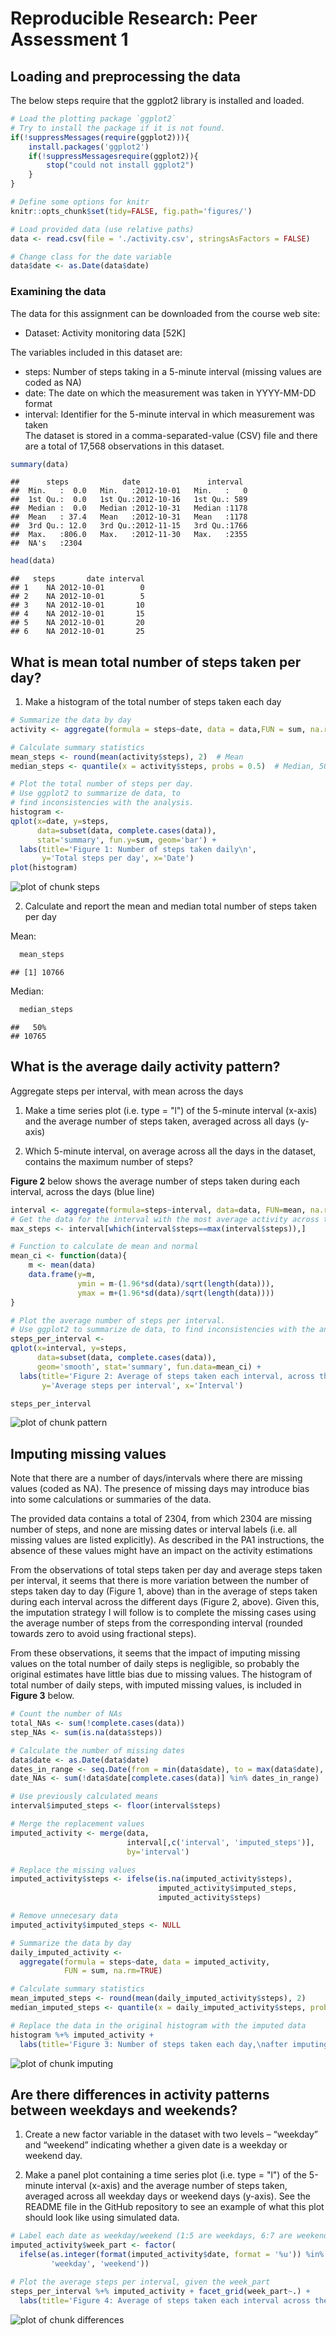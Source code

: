 # Reproducible Research: Peer Assessment 1

## Loading and preprocessing the data
The below steps require that the ggplot2 library is installed and loaded.


```r
# Load the plotting package `ggplot2`
# Try to install the package if it is not found.
if(!suppressMessages(require(ggplot2))){
    install.packages('ggplot2')
    if(!suppressMessagesrequire(ggplot2)){
        stop("could not install ggplot2")
    }
}

# Define some options for knitr
knitr::opts_chunk$set(tidy=FALSE, fig.path='figures/')

# Load provided data (use relative paths)
data <- read.csv(file = './activity.csv', stringsAsFactors = FALSE)

# Change class for the date variable
data$date <- as.Date(data$date)
```
### Examining the data
The data for this assignment can be downloaded from the course web site:  
* Dataset: Activity monitoring data [52K]
  
The variables included in this dataset are:  
* steps: Number of steps taking in a 5-minute interval (missing values are coded as NA)  
* date: The date on which the measurement was taken in YYYY-MM-DD format  
* interval: Identifier for the 5-minute interval in which measurement was taken  
The dataset is stored in a comma-separated-value (CSV) file and there are a total of 17,568 observations in this dataset.  
  

```r
summary(data)
```

```
##      steps            date               interval   
##  Min.   :  0.0   Min.   :2012-10-01   Min.   :   0  
##  1st Qu.:  0.0   1st Qu.:2012-10-16   1st Qu.: 589  
##  Median :  0.0   Median :2012-10-31   Median :1178  
##  Mean   : 37.4   Mean   :2012-10-31   Mean   :1178  
##  3rd Qu.: 12.0   3rd Qu.:2012-11-15   3rd Qu.:1766  
##  Max.   :806.0   Max.   :2012-11-30   Max.   :2355  
##  NA's   :2304
```

```r
head(data)
```

```
##   steps       date interval
## 1    NA 2012-10-01        0
## 2    NA 2012-10-01        5
## 3    NA 2012-10-01       10
## 4    NA 2012-10-01       15
## 5    NA 2012-10-01       20
## 6    NA 2012-10-01       25
```

## What is mean total number of steps taken per day?  
1.  Make a histogram of the total number of steps taken each day  
  

```r
# Summarize the data by day
activity <- aggregate(formula = steps~date, data = data,FUN = sum, na.rm=TRUE)

# Calculate summary statistics
mean_steps <- round(mean(activity$steps), 2)  # Mean
median_steps <- quantile(x = activity$steps, probs = 0.5)  # Median, 50%Q

# Plot the total number of steps per day.
# Use ggplot2 to summarize de data, to
# find inconsistencies with the analysis.
histogram <- 
qplot(x=date, y=steps,
      data=subset(data, complete.cases(data)),
      stat='summary', fun.y=sum, geom='bar') +
  labs(title='Figure 1: Number of steps taken daily\n',
       y='Total steps per day', x='Date')
plot(histogram)
```

![plot of chunk steps](figures/steps.png) 
  
2.  Calculate and report the mean and median total number of steps taken per day  
  
Mean: 

```r
  mean_steps
```

```
## [1] 10766
```
  
Median:

```r
  median_steps
```

```
##   50% 
## 10765
```
  
## What is the average daily activity pattern?
Aggregate steps per interval, with mean across the days  

1.  Make a time series plot (i.e. type = "l") of the 5-minute interval (x-axis) and the average number of steps taken, averaged across all days (y-axis)

2.  Which 5-minute interval, on average across all the days in the dataset, contains the maximum number of steps?  

**Figure 2** below shows the average number of steps taken during each interval, across the days (blue line)   

```r
interval <- aggregate(formula=steps~interval, data=data, FUN=mean, na.rm=TRUE)
# Get the data for the interval with the most average activity across the days
max_steps <- interval[which(interval$steps==max(interval$steps)),]

# Function to calculate de mean and normal 
mean_ci <- function(data){
    m <- mean(data)
    data.frame(y=m,
               ymin = m-(1.96*sd(data)/sqrt(length(data))),
               ymax = m+(1.96*sd(data)/sqrt(length(data))))
}

# Plot the average number of steps per interval.
# Use ggplot2 to summarize de data, to find inconsistencies with the analysis.
steps_per_interval <- 
qplot(x=interval, y=steps,
      data=subset(data, complete.cases(data)),
      geom='smooth', stat='summary', fun.data=mean_ci) +
  labs(title='Figure 2: Average of steps taken each interval, across the days\n',
       y='Average steps per interval', x='Interval')

steps_per_interval
```

![plot of chunk pattern](figures/pattern.png) 

## Imputing missing values
Note that there are a number of days/intervals where there are missing values (coded as NA). The presence of missing days may introduce bias into some calculations or summaries of the data.  

The provided data contains a total of 2304, from which 2304 are missing number of steps, and none are missing dates or interval labels (i.e. all missing values are listed explicitly). As described in the PA1 instructions, the absence of these values might have an impact on the activity estimations  
  
From the observations of total steps taken per day and average steps taken per interval, it seems that there is more variation between the number of steps taken day to day (Figure 1, above) than in the average of steps taken during each interval across the different days (Figure 2, above). Given this, the imputation strategy I will follow is to complete the missing cases using the average number of steps from the corresponding interval (rounded towards zero to avoid using fractional steps).  

From these observations, it seems that the impact of imputing missing values on the total number of daily steps is negligible, so probably the original estimates have little bias due to missing values. The histogram of total number of daily steps, with imputed missing values, is included in **Figure 3** below.  


```r
# Count the number of NAs
total_NAs <- sum(!complete.cases(data))
step_NAs <- sum(is.na(data$steps))

# Calculate the number of missing dates
data$date <- as.Date(data$date)
dates_in_range <- seq.Date(from = min(data$date), to = max(data$date), by='1 day')
date_NAs <- sum(!data$date[complete.cases(data)] %in% dates_in_range)

# Use previously calculated means
interval$imputed_steps <- floor(interval$steps)

# Merge the replacement values
imputed_activity <- merge(data,
                          interval[,c('interval', 'imputed_steps')],
                          by='interval')

# Replace the missing values
imputed_activity$steps <- ifelse(is.na(imputed_activity$steps),
                                 imputed_activity$imputed_steps,
                                 imputed_activity$steps)

# Remove unnecesary data
imputed_activity$imputed_steps <- NULL

# Summarize the data by day
daily_imputed_activity <-
  aggregate(formula = steps~date, data = imputed_activity,
            FUN = sum, na.rm=TRUE)

# Calculate summary statistics
mean_imputed_steps <- round(mean(daily_imputed_activity$steps), 2)
median_imputed_steps <- quantile(x = daily_imputed_activity$steps, probs = 0.5)

# Replace the data in the original histogram with the imputed data
histogram %+% imputed_activity +
  labs(title='Figure 3: Number of steps taken each day,\nafter imputing missing values')
```

![plot of chunk imputing](figures/imputing.png) 

## Are there differences in activity patterns between weekdays and weekends?
1.  Create a new factor variable in the dataset with two levels – “weekday” and “weekend” indicating whether a given date is a weekday or weekend day.  

2.  Make a panel plot containing a time series plot (i.e. type = "l") of the 5-minute interval (x-axis) and the average number of steps taken, averaged across all weekday days or weekend days (y-axis). See the README file in the GitHub repository to see an example of what this plot should look like using simulated data.  


```r
# Label each date as weekday/weekend (1:5 are weekdays, 6:7 are weekends)
imputed_activity$week_part <- factor(
  ifelse(as.integer(format(imputed_activity$date, format = '%u')) %in% c(1:5),
         'weekday', 'weekend'))

# Plot the average steps per interval, given the week_part
steps_per_interval %+% imputed_activity + facet_grid(week_part~.) +
  labs(title='Figure 4: Average of steps taken each interval across the days, \n given the part of the week')
```

![plot of chunk differences](figures/differences.png) 



